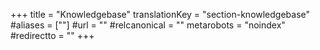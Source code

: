 +++
title = "Knowledgebase"
translationKey = "section-knowledgebase"
#aliases = [""]
#url = ""
#relcanonical = ""
metarobots = "noindex"
#redirectto = ""
+++

